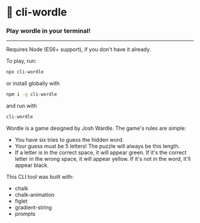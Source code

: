 # 🤯 cli-wordle
### Play wordle in your terminal!

---

Requires Node (ES6+ support), if you don't have it already.

To play, run:
```bash
npx cli-wordle
```
or install globally with
```bash
npm i -g cli-wordle
```
and run with
```bash
cli-wordle
```


Wordle is a game designed by Josh Wardle.
The game's rules are simple:
- You have six tries to guess the hidden word.
- Your guess must be 5 letters! The puzzle will always be this length.
- If a letter is in the correct space, it will appear green. If it's the correct letter in the wrong space, it will appear yellow. If it's not in the word, it'll appear black.
  
This CLI tool was built with:

- chalk
- chalk-animation
- figlet
- gradient-string
- prompts